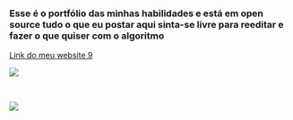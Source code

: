 ### Esse é o portfólio das minhas habilidades e está em open source tudo o que eu postar aqui sinta-se livre para reeditar e fazer o que quiser com o algoritmo
[Link do meu website 9][1]

![](https://i.ibb.co/jVqDfjx/logo2.png)

&nbsp;

![](https://i.ibb.co/K60fdW7/logo.png)

[1]: https://d3athk.github.io/Site_nine/
